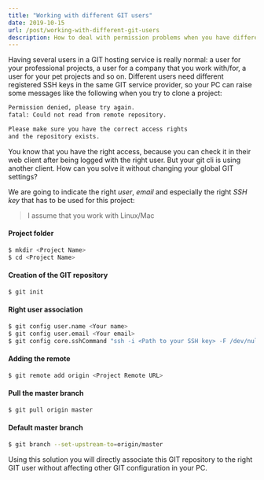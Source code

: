 ```yaml
---
title: "Working with different GIT users"
date: 2019-10-15
url: /post/working-with-different-git-users
description: How to deal with permission problems when you have different GIT users for the same GIT service.
---
```


Having several users in a GIT hosting service is really normal: a user for your professional projects, a user for a company that you work with/for, a user for your pet projects and so on. Different users need different registered SSH keys in the same GIT service provider, so your PC can raise some messages like the following when you try to clone a project:

```bash
Permission denied, please try again.
fatal: Could not read from remote repository.

Please make sure you have the correct access rights
and the repository exists.
```

You know that you have the right access, because you can check it in their web client after being logged with the right user. But your git cli is using another client. How can you solve it without changing your global GIT settings?

We are going to indicate the right *user*, *email* and especially the right *SSH key* that has to be used for this project:

> I assume that you work with Linux/Mac

#### Project folder

```bash
$ mkdir <Project Name>
$ cd <Project Name>
```

#### Creation of the GIT repository

```bash
$ git init
```

#### Right user association

```bash
$ git config user.name <Your name>
$ git config user.email <Your email>
$ git config core.sshCommand "ssh -i <Path to your SSH key> -F /dev/null"
```

#### Adding the remote

```bash
$ git remote add origin <Project Remote URL>
```

#### Pull the master branch

```bash
$ git pull origin master
```

#### Default master branch

```bash
$ git branch --set-upstream-to=origin/master
```


Using this solution you will directly associate this GIT repository to the right GIT user without affecting other GIT configuration in your PC.